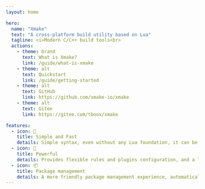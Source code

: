 ```yaml
---
layout: home

hero:
  name: "Xmake"
  text: "A cross-platform build utility based on Lua"
  tagline: <i>Modern C/C++ build tools<br>
  actions:
    - theme: brand
      text: What is Xmake?
      link: /guide/what-is-xmake
    - theme: alt
      text: Quickstart
      link: /guide/getting-started
    - theme: alt
      text: GitHub
      link: https://github.com/xmake-io/xmake
    - theme: alt
      text: Gitee
      link: https://gitee.com/tboox/xmake

features:
  - icon: 🚀
    title: Simple and Fast
    details: Simple syntax, even without any Lua foundation, it can be quickly configured and used. Efficient and fast build performance, built-in cache, parallel build and other optimization features
  - icon: 💪
    title: Powerful
    details: Provides flexible rules and plugins configuration, and a lot of extension modules. Built-in remote compilation, distributed compilation, multi-language mixed compilation, project file generation and other functions.
  - icon: 📦
    title: Package management
    details: A more friendly package management experience, automatically pulling and integrating C/C++ dependency packages and toolchains. Supports self-built repositories, cloud pre-compilation acceleration, and seamless integration with Conan/Vcpkg.
---
```


